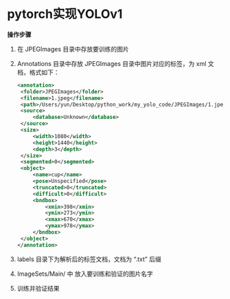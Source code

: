 # pytorch实现YOLOv1
**操作步骤**

1. 在 JPEGImages 目录中存放要训练的图片

2. Annotations 目录中存放 JPEGImages 目录中图片对应的标签，为 xml 文档，格式如下：

   ```xml
   <annotation>
   	<folder>JPEGImages</folder>
   	<filename>1.jpeg</filename>
   	<path>/Users/yun/Desktop/python_work/my_yolo_code/JPEGImages/1.jpeg</path>
   	<source>
   		<database>Unknown</database>
   	</source>
   	<size>
   		<width>1080</width>
   		<height>1440</height>
   		<depth>3</depth>
   	</size>
   	<segmented>0</segmented>
   	<object>
   		<name>cup</name>
   		<pose>Unspecified</pose>
   		<truncated>0</truncated>
   		<difficult>0</difficult>
   		<bndbox>
   			<xmin>398</xmin>
   			<ymin>273</ymin>
   			<xmax>670</xmax>
   			<ymax>978</ymax>
   		</bndbox>
   	</object>
   </annotation>
   ```

3. labels 目录下为解析后的标签文档，文档为 “.txt” 后缀

4. ImageSets/Main/ 中 放入要训练和验证的图片名字

5. 训练并验证结果
